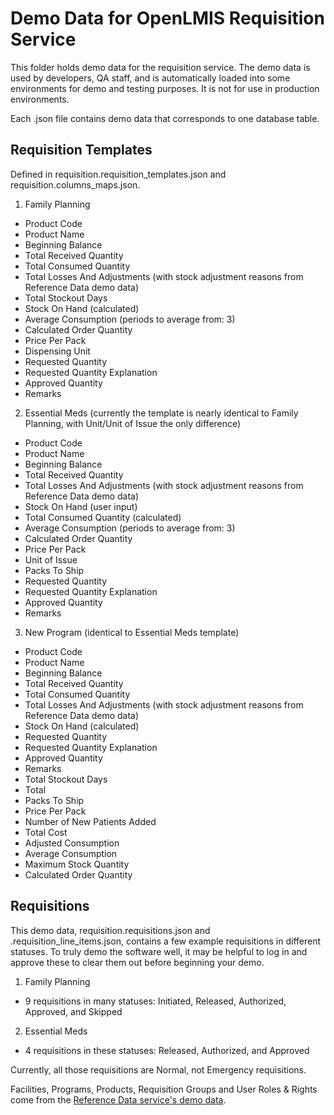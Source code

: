 # Demo Data for OpenLMIS Requisition Service
This folder holds demo data for the requisition service. The demo data is used by developers, QA
staff, and is automatically loaded into some environments for demo and testing purposes. It is not
for use in production environments.

Each .json file contains demo data that corresponds to one database table.

## Requisition Templates

Defined in requisition.requisition_templates.json and requisition.columns_maps.json.

1. Family Planning
  * Product Code
  * Product Name
  * Beginning Balance
  * Total Received Quantity
  * Total Consumed Quantity
  * Total Losses And Adjustments (with stock adjustment reasons from Reference Data demo data)
  * Total Stockout Days
  * Stock On Hand (calculated)
  * Average Consumption (periods to average from: 3)
  * Calculated Order Quantity
  * Price Per Pack
  * Dispensing Unit
  * Requested Quantity
  * Requested Quantity Explanation
  * Approved Quantity
  * Remarks
2. Essential Meds (currently the template is nearly identical to Family Planning, with Unit/Unit of
  Issue the only difference)
  * Product Code
  * Product Name
  * Beginning Balance
  * Total Received Quantity
  * Total Losses And Adjustments (with stock adjustment reasons from Reference Data demo data)
  * Stock On Hand (user input)
  * Total Consumed Quantity (calculated)
  * Average Consumption (periods to average from: 3)
  * Calculated Order Quantity
  * Price Per Pack
  * Unit of Issue
  * Packs To Ship
  * Requested Quantity
  * Requested Quantity Explanation
  * Approved Quantity
  * Remarks
3. New Program (identical to Essential Meds template)
  * Product Code
  * Product Name
  * Beginning Balance
  * Total Received Quantity
  * Total Consumed Quantity
  * Total Losses And Adjustments (with stock adjustment reasons from Reference Data demo data)
  * Stock On Hand (calculated)
  * Requested Quantity
  * Requested Quantity Explanation
  * Approved Quantity
  * Remarks
  * Total Stockout Days
  * Total
  * Packs To Ship
  * Price Per Pack
  * Number of New Patients Added
  * Total Cost
  * Adjusted Consumption
  * Average Consumption
  * Maximum Stock Quantity
  * Calculated Order Quantity

## Requisitions

This demo data, requisition.requisitions.json and .requisition_line_items.json, contains a few
example requisitions in different statuses. To truly demo the software well, it may be helpful
to log in and approve these to clear them out before beginning your demo.

1. Family Planning
  * 9 requisitions in many statuses: Initiated, Released, Authorized, Approved, and Skipped
2. Essential Meds 
  * 4 requisitions in these statuses: Released, Authorized, and Approved

Currently, all those requisitions are Normal, not Emergency requisitions.

Facilities, Programs, Products, Requisition Groups and User Roles & Rights come from the
[Reference Data service's demo data](https://github.com/OpenLMIS/openlmis-referencedata/tree/master/demo-data).
